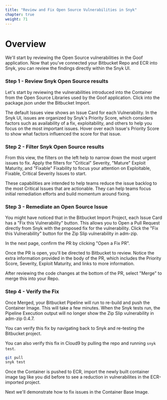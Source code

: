 ```yaml
---
title: "Review and Fix Open Source Vulnerabilities in Snyk"
chapter: true
weight: 71
---
```


# Overview
We'll start by reviewing the Open Source vulnerabilities in the Goof application. Now that you've connected your Bitbucket Repo and ECR into Snyk, you can review the findings directly within the Snyk UI. 

### Step 1 - Review Snyk Open Source results
Let's start by reviewing the vulnerabilities introduced into the Container from the Open Source Libraries used by the Goof application. Click into the package.json under the Bitbucket Import.

The default Issues view shows an Issue Card for each Vulnerability. In the Snyk UI, issues are organized by Snyk's Priority Score, which considers factors such as availability of a fix, exploitability, and others to help you focus on the most important issues. Hover over each Issue's Priority Score to show what factors influenced the score for that issue.

### Step 2 - Filter Snyk Open Source results
From this view, the filters on the left help to narrow down the most urgent issues to fix. Apply the filters for "Critical" Severity, "Mature" Exploit Maturity, and "Fixable" Fixability to focus your attention on Exploitable, Fixable, Critical Severity Issues to start. 

These capabilities are intended to help teams reduce the issue backlog to the most Critical Issues that are actionable. They can help teams focus initial remediation efforts and build momentum around fixing. 

### Step 3 - Remediate an Open Source Issue
You might have noticed that in the Bitbucket Import Project, each Issue Card has a "Fix this Vulnerability" button. This allows you to Open a Pull Request directly from Snyk with the proposed fix for the vulnerability. Click the "Fix this Vulnerability" button for the Zip Slip vulnerability in adm-zip.

In the next page,  confirm the PR by clicking "Open a Fix PR". 

Once the PR is open, you'll be directed to Bitbucket to review. Notice the extra information provided in the body of the PR, which includes the Priority Score, Severity, Exploit Maturity, and links to more information.

After reviewing the code changes at the bottom of the PR, select "Merge" to merge this into your Repo.

### Step 4 - Verify the Fix
Once Merged, your Bitbucket Pipeline will run to re-build and push the Container Image. This will take a few minutes. When the Snyk tests run, the Pipeline Execution output will no longer show the Zip Slip vulnerability in adm-zip 0.4.7.

You can verify this fix by navigating back to Snyk and re-testing the Bitbucket project.

You can also verify this fix in Cloud9 by pulling the repo and running `snyk test`. 

```sh
git pull
snyk test
```

Once the Container is pushed to ECR, import the newly built container image tag like you did before to see a reduction in vulnerabilites in the ECR-imported project.

Next we'll demonstrate how to fix issues in the Container Base Image.
